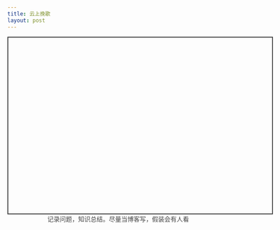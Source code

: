 ```yaml
---
title: 云上挽歌
layout: post
---
```


<div style="width:600px; height:400px; background-color:#FF000000; margin:0 auto; border:2px solid #444444;">
  <svg style="width:600px; height:400px">
      <defs>
          <linearGradient x1="0%" y1="100%" x2="100%" y2="100%" id="linearGradient-1">
              <stop stop-color="#FF00FF" offset="0%"></stop>
              <stop stop-color="#00FF00" offset="100%"></stop>
          </linearGradient>
      </defs>
      <path id="path" d="M0 200 L200,200 L210,180 L220,220 L230,200  L240,200 L270,50 L300,250 L310,190 L320,210 L330,200 L600,200" stroke="url(#linearGradient-1)" fill="none" style="stroke-width: 2px; animation: dashanimation 1s linear infinite;stroke-dashoffset: 1500px; stroke-dasharray: 1500;"> </path>
  </svg>
</div>
<span style="display:inline-block; text-align:center; width:100%; color:#444444">记录问题，知识总结。尽量当博客写，假装会有人看</span>
